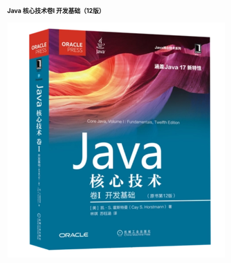 #### Java 核心技术卷I 开发基础（12版）



![Snipaste_2024-08-03_14-51-57](./assets/Snipaste_2024-08-03_14-51-57.png)

